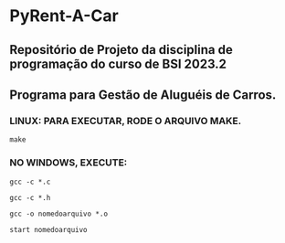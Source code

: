 # PyRent-A-Car
## Repositório de Projeto da disciplina de programação do curso de BSI 2023.2

## Programa para Gestão de Aluguéis de Carros.

### LINUX: PARA EXECUTAR, RODE O ARQUIVO MAKE.
```
make
```

### NO WINDOWS, EXECUTE:   
```
gcc -c *.c
```

```
gcc -c *.h
```

```
gcc -o nomedoarquivo *.o
```

```
start nomedoarquivo
```
